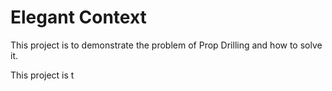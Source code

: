 # Elegant Context
This project is to demonstrate the problem of Prop Drilling and how to solve it.

This project is t